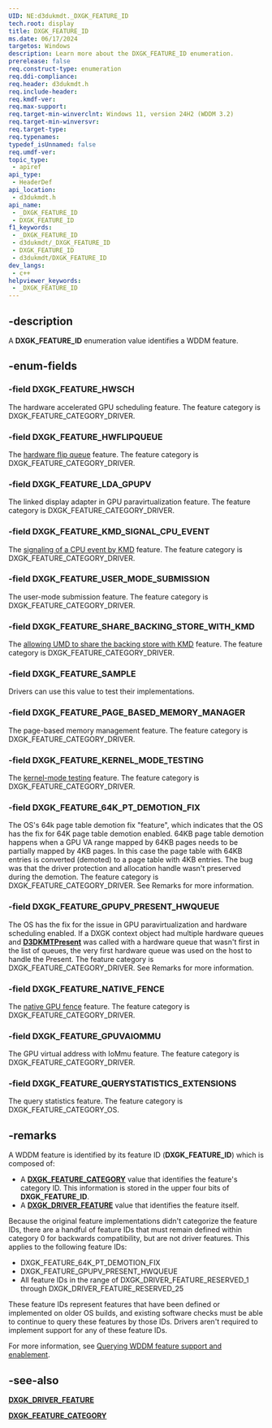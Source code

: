 ```yaml
---
UID: NE:d3dukmdt._DXGK_FEATURE_ID
tech.root: display
title: DXGK_FEATURE_ID
ms.date: 06/17/2024
targetos: Windows
description: Learn more about the DXGK_FEATURE_ID enumeration.
prerelease: false
req.construct-type: enumeration
req.ddi-compliance: 
req.header: d3dukmdt.h
req.include-header: 
req.kmdf-ver: 
req.max-support: 
req.target-min-winverclnt: Windows 11, version 24H2 (WDDM 3.2)
req.target-min-winversvr: 
req.target-type: 
req.typenames: 
typedef_isUnnamed: false
req.umdf-ver: 
topic_type:
 - apiref
api_type:
 - HeaderDef
api_location:
 - d3dukmdt.h
api_name:
 - _DXGK_FEATURE_ID
 - DXGK_FEATURE_ID
f1_keywords:
 - _DXGK_FEATURE_ID
 - d3dukmdt/_DXGK_FEATURE_ID
 - DXGK_FEATURE_ID
 - d3dukmdt/DXGK_FEATURE_ID
dev_langs:
 - c++
helpviewer_keywords:
 - _DXGK_FEATURE_ID
---
```


## -description

A **DXGK_FEATURE_ID** enumeration value identifies a WDDM feature.

## -enum-fields

### -field DXGK_FEATURE_HWSCH

The hardware accelerated GPU scheduling feature. The feature category is DXGK_FEATURE_CATEGORY_DRIVER.

### -field DXGK_FEATURE_HWFLIPQUEUE

The [hardware flip queue](/windows-hardware/drivers/display/hardware-flip-queue) feature. The feature category is DXGK_FEATURE_CATEGORY_DRIVER.

### -field DXGK_FEATURE_LDA_GPUPV

The linked display adapter in GPU paravirtualization feature. The feature category is DXGK_FEATURE_CATEGORY_DRIVER.

### -field DXGK_FEATURE_KMD_SIGNAL_CPU_EVENT

The [signaling of a CPU event by KMD](/windows-hardware/drivers/display/signaling-cpu-event-from-kmd) feature. The feature category is DXGK_FEATURE_CATEGORY_DRIVER.

### -field DXGK_FEATURE_USER_MODE_SUBMISSION

The user-mode submission feature. The feature category is DXGK_FEATURE_CATEGORY_DRIVER.

### -field DXGK_FEATURE_SHARE_BACKING_STORE_WITH_KMD

The [allowing UMD to share the backing store with KMD](/windows-hardware/drivers/display/sharing-backing-store-with-kmd) feature. The feature category is DXGK_FEATURE_CATEGORY_DRIVER.

### -field DXGK_FEATURE_SAMPLE

Drivers can use this value to test their implementations.

### -field DXGK_FEATURE_PAGE_BASED_MEMORY_MANAGER

The page-based memory management feature. The feature category is DXGK_FEATURE_CATEGORY_DRIVER.

### -field DXGK_FEATURE_KERNEL_MODE_TESTING

The [kernel-mode testing](/windows-hardware/drivers/display/kernel-mode-testing) feature. The feature category is DXGK_FEATURE_CATEGORY_DRIVER.

### -field DXGK_FEATURE_64K_PT_DEMOTION_FIX

The OS's 64k page table demotion fix "feature", which indicates that the OS has the fix for 64K page table demotion enabled. 64KB page table demotion happens when a GPU VA range mapped by 64KB pages needs to be partially mapped by 4KB pages. In this case the page table with 64KB entries is converted (demoted) to a page table with 4KB entries. The bug was that the driver protection and allocation handle wasn't preserved during the demotion. The feature category is DXGK_FEATURE_CATEGORY_DRIVER. See Remarks for more information.

### -field DXGK_FEATURE_GPUPV_PRESENT_HWQUEUE

The OS has the fix for the issue in GPU paravirtualization and hardware scheduling enabled. If a DXGK context object had multiple hardware queues and [**D3DKMTPresent**](../d3dkmthk/ns-d3dkmthk-_d3dkmt_present.md) was called with a hardware queue that wasn't first in the list of queues, the very first hardware queue was used on the host to handle the Present. The feature category is DXGK_FEATURE_CATEGORY_DRIVER. See Remarks for more information.

### -field DXGK_FEATURE_NATIVE_FENCE

The [native GPU fence](/windows-hardware/drivers/display/native-gpu-fence-objects) feature. The feature category is DXGK_FEATURE_CATEGORY_DRIVER.

### -field DXGK_FEATURE_GPUVAIOMMU

The GPU virtual address with IoMmu feature. The feature category is DXGK_FEATURE_CATEGORY_DRIVER.

### -field DXGK_FEATURE_QUERYSTATISTICS_EXTENSIONS

The query statistics feature. The feature category is DXGK_FEATURE_CATEGORY_OS.

## -remarks

A WDDM feature is identified by its feature ID (**DXGK_FEATURE_ID**) which is composed of:

* A [**DXGK_FEATURE_CATEGORY**](ne-d3dukmdt-dxgk_feature_category.md) value that identifies the feature's category ID. This information is stored in the upper four bits of **DXGK_FEATURE_ID**.
* A [**DXGK_DRIVER_FEATURE**](ne-d3dukmdt-dxgk_driver_feature.md) value that identifies the feature itself.

Because the original feature implementations didn't categorize the feature IDs, there are a handful of feature IDs that must remain defined within category 0 for backwards compatibility, but are not driver features. This applies to the following feature IDs:

* DXGK_FEATURE_64K_PT_DEMOTION_FIX
* DXGK_FEATURE_GPUPV_PRESENT_HWQUEUE
* All feature IDs in the range of DXGK_DRIVER_FEATURE_RESERVED_1 through DXGK_DRIVER_FEATURE_RESERVED_25

These feature IDs represent features that have been defined or implemented on older OS builds, and existing software checks must be able to continue to query these features by those IDs. Drivers aren't required to implement support for any of these feature IDs.

For more information, see [Querying WDDM feature support and enablement](/windows-hardware/drivers/display/querying-wddm-feature-support-and-enablement).

## -see-also

[**DXGK_DRIVER_FEATURE**](ne-d3dukmdt-dxgk_driver_feature.md)

[**DXGK_FEATURE_CATEGORY**](ne-d3dukmdt-dxgk_feature_category.md)
